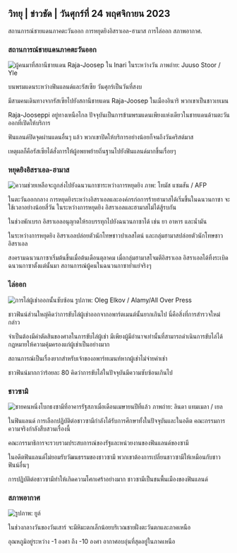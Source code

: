 ## วิทยุ \| ข่าวชัด \| วันศุกร์ที่ 24 พฤศจิกายน 2023

สถานการณ์ชายแดนภาคตะวันออก การหยุดยิงอิสราเอล-ฮามาส การไล่ออก สภาพอากาศ.

### สถานการณ์ชายแดนภาคตะวันออก

![ผู้คนมาที่สถานีชายแดน Raja-Joosep ใน Inari ในระหว่างวัน ภาพถ่าย: Juuso Stoor / Yle](https://images.cdn.yle.fi/image/upload/c_crop,h_3368,w_5986,x_0,y_0/ar_1.7777777777777777,c_fill,g_faces,h_675,w_1200/dpr_1.0/q_auto:eco/f_auto/fl_lossy/v1700827102/39-120618465608fd4818b7)

บนพรมแดนระหว่างฟินแลนด์และรัสเซีย วันศุกร์เป็นวันที่สงบ

มีสามคนเดินทางจากรัสเซียไปยังสถานีชายแดน Raja-Joosep ในเมืองอินาริ พวกเขาเป็นชาวเยเมน

Raja-Jooseppi อยู่ทางเหนือไกล ปัจจุบันเป็นการข้ามพรมแดนเพียงแห่งเดียวในชายแดนด้านตะวันออกที่เปิดให้บริการ

ฟินแลนด์ปิดจุดผ่านแดนอื่นๆ แล้ว พวกเขาปิดให้บริการอย่างน้อยก็จนถึงวันคริสต์มาส

เหตุผลก็คือรัสเซียได้สั่งการให้ผู้อพยพย้ายถิ่นฐานไปยังฟินแลนด์มากขึ้นเรื่อยๆ

### หยุดยิงอิสราเอล-ฮามาส

![ความช่วยเหลือจะถูกส่งไปยังฉนวนกาซาระหว่างการหยุดยิง ภาพ: โทมัส แซมสัน / AFP](https://images.cdn.yle.fi/image/upload/c_crop,h_2879,w_5119,x_0,y_533/ar_1.777777777777777,c_fill,g_faces,h_675,w_1200/dpr_1.0/q_auto:eco/f_auto/fl_lossy/v1700822253/39-120580865603d3467a7a)

ในตะวันออกกลาง การหยุดยิงระหว่างอิสราเอลและองค์กรก่อการร้ายฮามาสได้เริ่มขึ้นในฉนวนกาซา จะใช้เวลาอย่างน้อยสี่วัน ในระหว่างการหยุดยิง อิสราเอลและฮามาสไม่ได้สู้รบกัน

ในช่วงพักเบรก อิสราเอลอนุญาตให้รถบรรทุกไปยังฉนวนกาซาได้ เช่น ยา อาหาร และน้ำมัน

ในระหว่างการหยุดยิง อิสราเอลปล่อยตัวนักโทษชาวปาเลสไตน์ และกลุ่มฮามาสปล่อยตัวนักโทษชาวอิสราเอล

สงครามฉนวนกาซาเริ่มต้นขึ้นเมื่อต้นเดือนตุลาคม เมื่อกลุ่มฮามาสโจมตีอิสราเอล อิสราเอลได้ทิ้งระเบิดฉนวนกาซาตั้งแต่นั้นมา สถานการณ์ผู้คนในฉนวนกาซาย่ำแย่จริงๆ

### ไล่ออก

![การไล่ผู้เช่าออกนั้นซับซ้อน รูปภาพ: Oleg Elkov / Alamy/All Over Press](https://images.cdn.yle.fi/image/upload/c_crop,h_3182,w_5657,x_121,y_740/ar_1.7777777777777777,c_fill,g_faces,h_675,w_1200/dpr_1.0/q_auto:eco/f_auto/fl_lossy/v1698135288/39-115380264d2449083906)

ชาวฟินน์ส่วนใหญ่คิดว่าการขับไล่ผู้เช่าออกจากอพาร์ตเมนต์นั้นยากเกินไป นี่คือสิ่งที่การสำรวจใหม่กล่าว

จำเป็นต้องมีคำตัดสินของศาลในการขับไล่ผู้เช่า มีเพียงผู้มีอำนาจเท่านั้นที่สามารถดำเนินการขับไล่ได้ กฎหมายให้ความคุ้มครองแก่ผู้เช่าเป็นอย่างมาก

สถานการณ์เป็นเรื่องยากสำหรับเจ้าของอพาร์ทเมนท์หากผู้เช่าไม่จ่ายค่าเช่า

ชาวฟินน์มากกว่าร้อยละ 80 คิดว่าการขับไล่ในปัจจุบันมีความซับซ้อนเกินไป

### ชาวซามิ

![ชายคนหนึ่งโบกธงซามีที่อาคารรัฐสภาเมื่อเดือนเมษายนปีที่แล้ว ภาพถ่าย: ลินดา แทมเมลา / เยล](https://images.cdn.yle.fi/image/upload/c_crop,h_659,w_1173,x_0,y_133/ar_1.7777777777777777,c_fill,g_faces,h_675,w_1200/dpr_1.0/q_auto:eco/f_auto/fl_lossy/v1693572536/39-10986686437da2797694)

ในฟินแลนด์ การเลือกปฏิบัติต่อชาวซามีกำลังได้รับการศึกษาทั้งในปัจจุบันและในอดีต คณะกรรมการความจริงกำลังสืบสวนเรื่องนี้

คณะกรรมาธิการจะรวบรวมประสบการณ์ของรัฐและหน่วยงานของฟินแลนด์ของซามี

ในอดีตฟินแลนด์ไม่ยอมรับวัฒนธรรมของชาวซามี พวกเขาต้องการเปลี่ยนชาวซามีให้เหมือนกับชาวฟินน์อื่นๆ

การปฏิบัติต่อชาวซามีทำให้เกิดความโศกเศร้าอย่างมาก ชาวซามีเป็นชนพื้นเมืองของฟินแลนด์

### สภาพอากาศ

![ รูปภาพ: ยูล์](https://images.cdn.yle.fi/image/upload/c_crop,h_1080,w_1919,x_0,y_0/ar_1.7777777777777777,c_fill,g_faces,h_675,w_1200/dpr_1.0/q_auto:eco/f_auto/fl_lossy/v1700835658/39-12063856560b12785459)

ในช่วงกลางวันของวันเสาร์ จะมีหิมะตกเล็กน้อยบริเวณชายฝั่งตะวันตกและภาคเหนือ

อุณหภูมิอยู่ระหว่าง -1 องศา ถึง -10 องศา อากาศอบอุ่นที่สุดอยู่ในภาคเหนือ